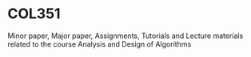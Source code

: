 # COL351
Minor paper, Major paper, Assignments, Tutorials and Lecture materials related to the course Analysis and Design of Algorithms
